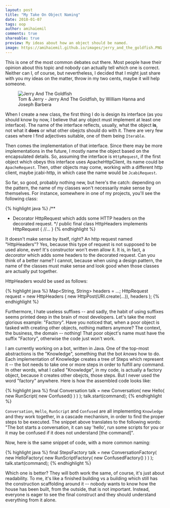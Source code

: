 ```yaml
---
layout: post
title: "My Take On Object Naming"
date: 2018-01-07
tags: oop
author: amihaiemil
comments: true
shareable: true
preview: My ideas about how an object should be named.
image: https://amihaiemil.github.io/images/jerry_and_the_goldfish.PNG
---
```


This is one of the most common debates out there. Most people have their opinion about
this topic and nobody can actually tell which one is correct. Neither can I, of course,
but nevertheless, I decided that I might just share with you my ideas on the matter,
throw in my two cents, maybe it will help someone.

<figure class="articleimg">
 <img src="{{page.image}}" alt="Jerry And The Goldfish">
 <figcaption>
 Tom & Jerry - Jerry And The Goldfish, by  William Hanna and Joseph Barbera
 </figcaption>
</figure>

When I create a new class, the first thing I do is design its interface
(as you should know by now, I believe that any object must implement at least one interface).
The name of the interface reflects, usually, what the object **is**, not what it **does** or what
other obejcts should do with it. There are very few cases where I find adjectives suitable, one of them
being ``Iterable``.

Then comes the implementation of that interface. Since there may be more implementations in the future, I mostly
name the object based on the encapsulated details. So, assuming the interface is ``HttpRequest``, if the first object
which obeys this interface uses ApacheHttpClient, its name could be ``ApacheRequest``. Then, other objects may come, working with a different http client, maybe jcabi-http, in which case the name would be ``JcabiRequest``.

So far, so good, probably nothing new, but here's the catch: depending on the pattern, the name of my classes won't necessarily make sense by themselves. For instance, somewhere in one of my projects, you'll see the following class:

{% highlight java %}
/**
 * Decorator HttpRequest which adds some HTTP headers on the decorated request.
 \*/
public final class HttpHeaders implements HttpRequest {
    //...
}
{% endhighlight %}

It doesn't make sense by itself, right? An http request named "HttpHeaders"? Yes, because this type of request
is not supposed to be used alone, ever! It's constructor won't even allow it. It is, in fact, a *decorator* which adds some headers to the decorated request. Can you think of a better name? I cannot, because when using a design pattern, the name of the classes must make sense and look good when those classes are actually put together.

HttpHeaders would be used as follows:

{% highlight java %}
    Map<String, String> headers = ...;
    HttpRequest request = new HttpHeaders (
        new HttpPost(URI.create(...)),
        headers
    );
{% endhighlight %}

Furthermore, I hate useless suffixes -- and sadly, the habit of using suffixes seems printed deep in the
brain of most developers. Let's take the most glorious example: "Factory". Have you noticed that, when a poor object
is tasked with creating other objects, nothing matters anymore? The context, the business, the domain -- nothing! That poor object's name must have the suffix "Factory", otherwise the code just won't work.

I am currently working on a bot, written in Java.
One of the top-most abstractions is the "Knowledge", something that the bot *knows*
how to do. Each implementation of Knowledge creates a tree of Steps which represent it -- the bot needs to take one or more steps in order to fulfill any command. In other words, what I called "Knowledge", in my code, is actually a factory object, because it creates other obejcts, those steps. But I never used the word "factory" anywhere. Here is how the assembled code looks like:

{% highlight java %}
    final Conversation talk = new Conversation(
        new Hello(
            new RunScript(
                new Confused()
            )
        )
    );
    talk.start(command);
{% endhighlight %}

``Conversation``, ``Hello``, ``RunScript`` and ``Confused`` are all implementing ``Knowledge`` and they work together,
in a cascade mechanism, in order to find the proper steps to be executed. The snippet above translates to the following words: "The bot starts a conversation, it can say 'hello', run some scripts for you or it may be confused if it does not understand [the command]".

Now, here is the same snippet of code, with a more common naming:

{% highlight java %}
    final StepsFactory talk = new ConversationFactory(
        new HelloFactory(
            new RunScriptFactory(
                new ConfusedFactory()
            )
        )
    );
    talk.start(command);
{% endhighlight %}

Which one is better? They will both work the same, of course, it's just about readability.
To me, it's like a finished building vs a building which still has the construction scaffolding around it -- nobody
wants to know how the house has been built, from the outside, that is not important. Instead, everyone is eager to see the final construct and they should understand everything from it alone.
